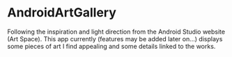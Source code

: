 # AndroidArtGallery
Following the inspiration and light direction from the Android Studio website (Art Space). 
This app currently (features may be added later on...) displays some pieces of art I find appealing and some details linked to the works. 
